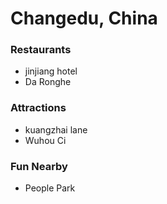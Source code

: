 # Changedu, China

### Restaurants

- jinjiang hotel
- Da Ronghe

### Attractions

- kuangzhai lane
- Wuhou Ci

### Fun Nearby

- People Park

